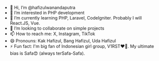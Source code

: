 - 👋 Hi, I’m @hafizulwanandaputra
- 👀 I’m interested in PHP development
- 🌱 I’m currently learning PHP, Laravel, CodeIgniter. Probably I will React.JS, Vue.
- 💞️ I’m looking to collaborate on simple projects
- 📫 How to reach me: X, Instagram, TikTok
- 😄 Pronouns: Kak Hafizul, Bang Hafizul, Uda Hafizul
- ⚡ Fun fact: I'm big fan of Indonesian girl group, V1RST❤️🤍. My ultimate bias is Safa😍 (always terSafa-Safa).

<!---
hafizulwanandaputra/hafizulwanandaputra is a ✨ special ✨ repository because its `README.md` (this file) appears on your GitHub profile.
You can click the Preview link to take a look at your changes.
--->

